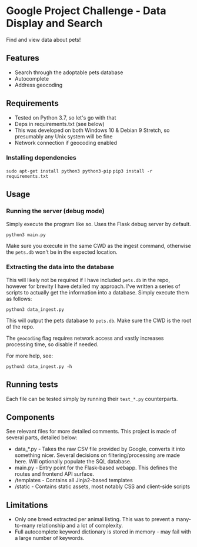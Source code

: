 # Google Project Challenge - Data Display and Search
Find and view data about pets! 

## Features
* Search through the adoptable pets database
* Autocomplete
* Address geocoding

## Requirements
* Tested on Python 3.7, so let's go with that
* Deps in requirements.txt (see below)
* This was developed on both Windows 10 & Debian 9 Stretch, so presumably any Unix system will be fine
* Network connection if geocoding enabled

### Installing dependencies
`sudo apt-get install python3 python3-pip`
`pip3 install -r requirements.txt`

## Usage
### Running the server (debug mode)
Simply execute the program like so. Uses the Flask debug server by default.

`python3 main.py`

Make sure you execute in the same CWD as the ingest command, otherwise the `pets.db` won't be in the expected location.

### Extracting the data into the database
This will likely not be required if I have included `pets.db` in the repo, however for brevity I have detailed my approach. I've written a series of scripts to actually get the information into a database. Simply execute them as follows:

`python3 data_ingest.py`

This will output the pets database to `pets.db`. Make sure the CWD is the root of the repo.

The `geocoding` flag requires network access and vastly increases processing time, so disable if needed. 

For more help, see:

`python3 data_ingest.py -h`

## Running tests
Each file can be tested simply by running their `test_*.py` counterparts.

## Components
See relevant files for more detailed comments. This project is made of several parts, detailed
below:
* data_*.py - Takes the raw CSV file provided by Google, converts it into 
                   something nicer. Several decisions on filtering/processing are
                   made here. 
                   Will optionally populate the SQL database.
* main.py - Entry point for the Flask-based webapp. This defines the routes and frontend API surface.
* /templates - Contains all Jinja2-based templates
* /static - Contains static assets, most notably CSS and client-side scripts

## Limitations
* Only one breed extracted per animal listing. This was to prevent a many-to-many relationship and a lot of complexity.
* Full autocomplete keyword dictionary is stored in memory - may fail with a large number of keywords.